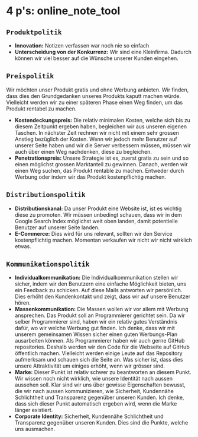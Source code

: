 # 4 p's: online_note_tool
## `Produktpolitik`
- __Innovation:__ Notizen verfassen war noch nie so einfach
- __Unterscheidung von der Konkurrenz:__ Wir sind eine Kleinfirma.
  Dadurch können wir viel besser auf die Wünsche unserer Kunden eingehen.

## `Preispolitik`
Wir möchten unser Produkt gratis und ohne Werbung anbieten.
Wir finden, dass dies den Grundgedanken unseres Produkts kaputt machen würde.
Vielleicht werden wir zu einer späteren Phase einen Weg finden, um das Produkt rentabel zu machen.

- __Kostendeckungspreis:__ Die relativ minimalen Kosten, welche sich bis zu diesem Zeitpunkt ergeben haben, begleichen
  wir aus unseren eigenen Taschen. In nächster Zeit rechnen wir nicht mit einem sehr grossen Anstieg bezüglich der
  Kosten. Wenn wir jedoch mehr Benutzer auf unserer Seite haben und wir die Server verbessern müssen, müssen wir auch
  über einen Weg nachdenken, diese zu begleichen.
- __Penetrationspreis:__ Unsere Strategie ist es, zuerst gratis zu sein und so einen möglichst
  grossen Marktanteil zu gewinnen. Danach, werden wir einen Weg suchen, das Produkt rentable zu machen. Entweder durch
  Werbung oder indem wir das Produkt kostenpflichtig machen.

## `Distributionspolitik`
- __Distributionskanal:__ Da unser Produkt eine Website ist, ist es wichtig diese zu promoten.
  Wir müssen unbedingt schauen, dass wir in dem Google Search Index möglichst weit oben landen, damit potentielle
  Benutzer auf unserer Seite landen.
- __E-Commerce:__ Dies wird für uns relevant, sollten wir den Service kostenpflichtig machen.
  Momentan verkaufen wir nicht wir nicht wirklich etwas.

## `Kommunikationspolitik`
- __Individualkommunikation:__ Die Individualkommunikation stellen wir sicher, indem wir den Benutzern eine einfache
  Möglichkeit bieten, uns ein Feedback zu schicken. Auf diese Mails antworten wir persönlich.
  Dies erhöht den Kundenkontakt und zeigt, dass wir auf unsere Benutzer hören.
- __Massenkommunikation:__ Die Massen wollen wir vor allem mit Werbung ansprechen. Das Produkt soll an Programmierer
  gerichtet sein. Da wir selber Programmierer sind, haben wir ein relativ gutes Verständnis dafür, wo wir welche Werbung
  gut finden. Ich denke, dass wir mit unserem gemeinsamen Wissen sicher einen guten Werbungs-Plan ausarbeiten können.
  Als Programmierer haben wir auch gerne GitHub repositories. Deshalb werden wir den Code für die Webseite auf GitHub
  öffentlich machen. Vielleicht werden einige Leute auf das Repository aufmerksam und schauen sich die Seite an.
  Was sicher ist, dass dies unsere Attraktivität um einiges erhöht, wenn wir grösser sind.
- __Marke:__ Dieser Punkt ist relativ schwer zu beantworten an diesem Punkt. Wir wissen noch nicht wirklich, wie unsere
  Identität nach aussen aussehen soll. Klar sind wir uns über gewisse Eigenschaften bewusst, die wir nach aussen
  kommunizieren, wie Sicherheit, Kundennähe Schlichtheit und Transparenz gegenüber unseren Kunden.
  Ich denke, dass sich dieser Punkt automatisch ergeben wird, wenn die Marke länger existiert.
- __Corporate Identity:__ Sicherheit, Kundennähe Schlichtheit und Transparenz gegenüber unseren Kunden.
  Dies sind die Punkte, welche uns ausmachen.
